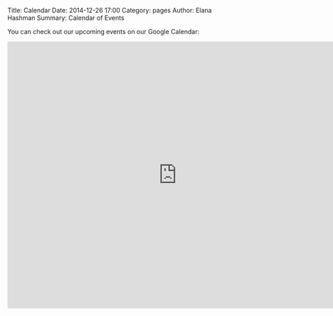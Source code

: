 Title: Calendar
Date: 2014-12-26 17:00
Category: pages
Author: Elana Hashman
Summary: Calendar of Events

You can check out our upcoming events on our Google Calendar:

<iframe 
src="https://www.google.com/calendar/embed?src=wics.ugrad%40gmail.com&ctz=America/Toronto" 
style="border: 0" width="760" height="600" frameborder="0" 
scrolling="no"></iframe>
